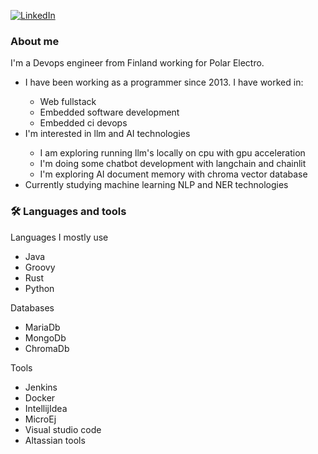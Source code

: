 [![LinkedIn](https://img.shields.io/badge/LinkedIn-blue?style=for-the-badge&logo=linkedin&logoColor=white "LinkedId image")](https://fi.linkedin.com/in/ossi-markus-rytk%C3%B6nen-47520b71)
### About me
I'm a Devops engineer from Finland working for Polar Electro.
<ul>
    <li>I have been working as a programmer since 2013. I have worked in: </li>
        <ul>
            <li>Web fullstack</li>
            <li>Embedded software development</li>
            <li>Embedded ci devops</li>
        </ul>
    <li>I'm interested in llm and AI technologies</li>
        <ul>
            <li>I am exploring running llm's locally on cpu with gpu acceleration</li>
            <li>I'm doing some chatbot development with langchain and chainlit</li>
            <li>I'm exploring AI document memory with chroma vector database</li>
        </ul>
    <li>Currently studying machine learning NLP and NER technologies</li>
</ul>

### 🛠 Languages and tools
Languages I mostly use
<ul>
    <li>Java</li>
    <li>Groovy</li>
    <li>Rust</li>
    <li>Python</li>
</ul>
Databases
<ul>
    <li>MariaDb</li>
    <li>MongoDb</li>
    <li>ChromaDb</li>
</ul>
Tools
<ul>
    <li>Jenkins</li>
    <li>Docker</li>
    <li>IntellijIdea</li>
    <li>MicroEj</li>
    <li>Visual studio code</li>
    <li>Altassian tools</li>
</ul>
<!---
ossirytk/ossirytk is a ✨ special ✨ repository because its `README.md` (this file) appears on your GitHub profile.
You can click the Preview link to take a look at your changes.
--->
